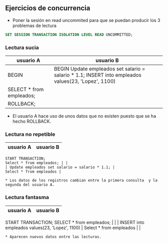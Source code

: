 ## Ejercicios de concurrencia


* Poner la sesión en read uncommited para que se puedan producir los 3 problemas de lectura

```sql
SET SESSION TRANSACTION ISOLATION LEVEL READ UNCOMMITTED;
```


### Lectura sucia


usuario A | usuario B
	-- | --
BEGIN | BEGIN Update empleados set salario = salario * 1.1; INSERT into empleados values(23, 'Lopez', 1100) |
 SELECT * from empleados; |
| ROLLBACK;


* El usuario A hace uso de unos datos que no existen puesto que se ha hecho ROLLBACK.


### Lectura no repetible


usuario A | usuario B
		-- | --
	START TRANSACTION;
	Select * from empleados; | |
	| Update empleados set salario = salario * 1.1; |
	Select * from empleados | 

	* Los datos de los registros cambian entre la primera consulta  y la segunda del usuario A.

### Lectura fantasma

usuario A | usuario B
		-- | --
START TRANSACTION;
SELECT * from empleados; | |
| INSERT into empleados values(23, 'Lopez', 1100) |
Select * from empleados | |

	* Aparecen nuevos datos entre las lecturas.